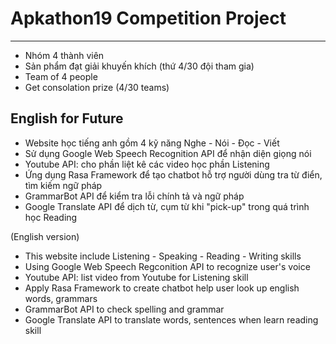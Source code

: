 # Apkathon19 Competition Project
------------------------------------------------------
* Nhóm 4 thành viên
* Sản phẩm đạt giải khuyến khích (thứ 4/30 đội tham gia)
* Team of 4 people
* Get consolation prize (4/30 teams)

## English for Future
- Website học tiếng anh gồm 4 kỹ năng Nghe - Nói - Đọc - Viết
- Sử dụng Google Web Speech Recognition API để nhận diện giọng nói
- Youtube API: cho phần liệt kê các video học phần Listening
- Ứng dụng Rasa Framework để tạo chatbot hỗ trợ người dùng tra từ điển, tìm kiếm ngữ pháp
- GrammarBot API để kiểm tra lỗi chính tả và ngữ pháp
- Google Translate API để dịch từ, cụm từ khi "pick-up" trong quá trình học Reading

(English version)
- This website include Listening - Speaking - Reading - Writing skills
- Using Google Web Speech Regconition API to recognize user's voice
- Youtube API: list video from Youtube for Listening skill
- Apply Rasa Framework to create chatbot help user look up english words, grammars
- GrammarBot API to check spelling and grammar
- Google Translate API to translate words, sentences when learn reading skill
